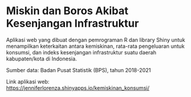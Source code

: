 # Miskin dan Boros Akibat Kesenjangan Infrastruktur
Aplikasi web yang dibuat dengan pemrograman R dan library Shiny untuk menampilkan keterkaitan antara kemiskinan, rata-rata pengeluaran untuk konsumsi, dan indeks kesenjangan infrastruktur suatu daerah kabupaten/kota di Indonesia.

Sumber data: Badan Pusat Statistik (BPS), tahun 2018-2021

Link aplikasi web: https://jenniferlorenza.shinyapps.io/kemiskinan_konsumsi/ 
